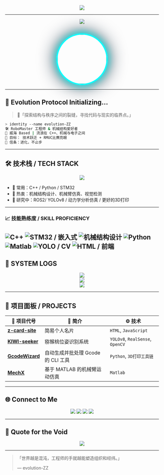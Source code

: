 <!-- evolution-ZZ | Cyberpunk GitHub README -->
###

<p align="center">
  <img src="https://github.com/evolution-ZZ/snk/raw/manual-run-output/only-svg/github-contribution-grid-snake-dark.svg" />
</p>


---
<div align="center">
  <img src="https://readme-typing-svg.herokuapp.com?font=JetBrains+Mono&size=22&pause=1000&color=00FFFF&center=true&vCenter=true&width=800&lines=你好%EF%BC%8C我是+Albert-Z;Engineer+%7C+Tinkerer+%7C+Dream+Coder;Welcome+to+my+cyber+space...">
</div>

<br/>

<p align="center">
  <a href="https://www.evolutionz.com.cn" target="_blank">
    <img src="https://github.com/evolution-ZZ.png" width="160" height="160"
      style="
        border-radius: 50%;
        border: 4px solid #00ffff;
        box-shadow: 0 0 25px #00ffff, 0 0 60px #001f33;
      "
    />
  </a>
</p>

---

## 🧬 Evolution Protocol Initializing...

> 👾「探索结构与秩序之间的裂缝，寻找代码与现实的临界点。」

```bash
> identity --name evolution-ZZ
🛠 RoboMaster 工程师 & 机械结构爱好者
📍 威海 Based | 流浪在 C++、机械与电子之间
🚀 目标： 技术跃迁 + RMUC比赛亮眼
🌌 信条：进化，不止步
```

---

## 🛠 技术栈 / TECH STACK

<div align="center">
  <img src="https://skillicons.dev/icons?i=c,cpp,py,html,linux,git,github,vscode,matlab,pr&theme=dark" />
</div>

- 🔧 常用：C++ / Python / STM32
- 🎯 热衷：机械结构设计、机械臂仿真、视觉检测
- 🧪 研究中：ROS2/ YOLOv8 / 动力学分析仿真 / 更好的3D打印

---

### 📈 技能熟练度 / SKILL PROFICIENCY

![C++](https://img.shields.io/badge/C++-60%25-brightgreen)
![STM32 / 嵌入式](https://img.shields.io/badge/STM32%20%2F%20Embed-85%25-green)
![机械结构设计](https://img.shields.io/badge/Mechanical%20Design-80%25-yellowgreen)
![Python](https://img.shields.io/badge/Python-60%25-yellow)
![Matlab](https://img.shields.io/badge/Matlab-50%25-orange)
![YOLO / CV](https://img.shields.io/badge/YOLO/CV-40%25-red)
![HTML / 前端](https://img.shields.io/badge/HTML/Frontend-20%25-lightgrey)
---

## 💾 SYSTEM LOGS

<div align="center">
  <img src="https://github-readme-stats.vercel.app/api?username=evolution-ZZ&show_icons=true&theme=tokyonight&hide_border=true&rank_icon=percentile" />
  <br/>
  <img src="https://streak-stats.demolab.com?user=evolution-ZZ&theme=tokyonight&hide_border=true&fire=DD2727" />
  <br/>
  <img src="https://github-profile-summary-cards.vercel.app/api/cards/profile-details?username=evolution-ZZ&theme=tokyonight" />
</div>

---

## 🧩 项目面板 / PROJECTS

| 🚧 项目代号 | 📘 简介 | ⚙️ 技术 |
|------------|--------|--------|
| [**z-card-site**](https://github.com/evolution-ZZ/z-card-site/) | 简易个人名片 | `HTML`, `JavaScript` |
| [**KIWI-seeker**](https://github.com/evolution-ZZ/KIWI-seeker) | 猕猴桃位姿识别系统 | `YOLOv8`, `RealSense`, `OpenCV` |
| [**GcodeWizard**](https://github.com/evolution-ZZ/GcodeWizard) | 自动生成并批处理 Gcode 的 CLI 工具 | `Python`, `3D打印工具链` |
| [**MechX**](https://github.com/evolution-ZZ/mechx) | 基于 MATLAB 的机械臂运动仿真 | `Matlab` |

---

## 🌐 Connect to Me

<div align="center">
  <a href="mailto:m18346326516@163.com"><img src="https://img.shields.io/badge/Email-m18346326516%40163.com-red?style=for-the-badge&logo=maildotru&logoColor=white" /></a>
  <a href="https://github.com/evolution-ZZ"><img src="https://img.shields.io/badge/GitHub-evolution--ZZ-181717?style=for-the-badge&logo=github&logoColor=white" /></a>
  <a href="https://www.evolutionz.com.cn"><img src="https://img.shields.io/badge/Website-evolutionz.com.cn-00FFFF?style=for-the-badge&logo=vercel&logoColor=white" /></a>
 <a href="https://b23.tv/mLIxRTb"><img src="https://img.shields.io/badge/Bilibili-烧烤一下今晚吃点什么-00A1D6?style=for-the-badge&logo=bilibili&logoColor=white" /></a>
</div>

---

## 🧠 Quote for the Void

<div align="center">
  <img src="https://quotes-github-readme.vercel.app/api?type=horizontal&theme=radical" />
</div>

---

> 「世界越是混沌，工程师的手就越能塑造组织和经纬。」
>  
> — evolution-ZZ

